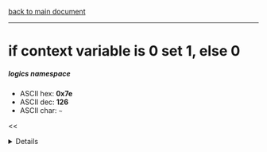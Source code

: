 [back to main document](../README.md)

---

# if context variable is 0 set 1, else 0
##### logics namespace
- ASCII hex: __0x7e__
- ASCII dec: __126__
- ASCII char: `~`

<<<DETAILS>>>

---

<<<USAGE>>>

---

<<<EXAMPLELINKSECTION>>>

---

[back to main document](../README.md)

***PROJECT RATTISH `@` 2023***
